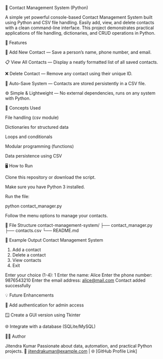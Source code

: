 📇 Contact Management System (Python)

A simple yet powerful console-based Contact Management System built using Python and CSV file handling.
Easily add, view, and delete contacts with a clean command-line interface.
This project demonstrates practical applications of file handling, dictionaries, and CRUD operations in Python.

🚀 Features

📝 Add New Contact — Save a person’s name, phone number, and email.

📋 View All Contacts — Display a neatly formatted list of all saved contacts.

❌ Delete Contact — Remove any contact using their unique ID.

💾 Auto-Save System — Contacts are stored persistently in a CSV file.

⚙️ Simple & Lightweight — No external dependencies, runs on any system with Python.

🧠 Concepts Used

File handling (csv module)

Dictionaries for structured data

Loops and conditionals

Modular programming (functions)

Data persistence using CSV

🖥️ How to Run

Clone this repository or download the script.

Make sure you have Python 3 installed.

Run the file:

python contact_manager.py


Follow the menu options to manage your contacts.

📂 File Structure
contact-management-system/
├── contact_manager.py
├── contacts.csv
└── README.md

🧩 Example Output
Contact Management System
1. Add a contact
2. Delete a contact
3. View contacts
4. Exit

Enter your choice (1-4): 1
Enter the name: Alice
Enter the phone number: 9876543210
Enter the email address: alice@mail.com
Contact added successfully

💡 Future Enhancements

🔐 Add authentication for admin access

🪟 Create a GUI version using Tkinter

🌐 Integrate with a database (SQLite/MySQL)

🧑‍💻 Author

Jitendra Kumar
Passionate about data, automation, and practical Python projects.
📧 jitendrakumar@example.com
 | 🌐 [GitHub Profile Link]

